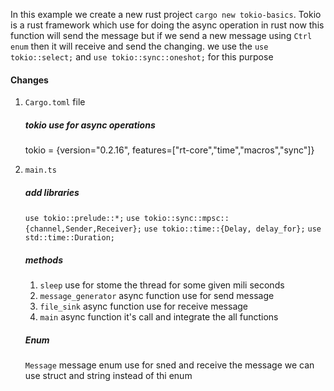 In this example we create a new rust project `cargo new tokio-basics`.
Tokio is a rust framework which use for doing the async operation in rust
now this function will send the message but if we send a new message using `Ctrl enum` then it will receive and send the changing.
we use the `use tokio::select;` and `use tokio::sync::oneshot;` for this purpose

#### Changes
1. `Cargo.toml` file 
    ##### tokio use for async operations
    tokio = {version="0.2.16", features=["rt-core","time","macros","sync"]}

2. `main.ts`
    ##### add libraries
    `use tokio::prelude::*;`
    `use tokio::sync::mpsc::{channel,Sender,Receiver};`
    `use tokio::time::{Delay, delay_for};`
    `use std::time::Duration;`
    
    ##### methods
    1. `sleep` use for stome the thread for some given mili seconds
    2. `message_generator` async function use for send message 
    3. `file_sink` async function use for receive message 
    4. `main` async function it's call and integrate the all functions

    ##### Enum
    `Message` message enum use for sned and receive the message we can use struct and string instead of thi enum
